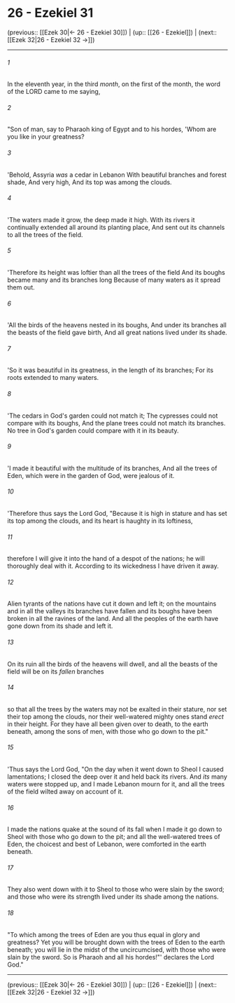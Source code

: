 # 26 - Ezekiel 31

(previous:: [[Ezek 30|← 26 - Ezekiel 30]]) | (up:: [[26 - Ezekiel]]) | (next:: [[Ezek 32|26 - Ezekiel 32 →]])

***


###### 1 
In the eleventh year, in the third _month_, on the first of the month, the word of the LORD came to me saying, 

###### 2 
"Son of man, say to Pharaoh king of Egypt and to his hordes, 'Whom are you like in your greatness? 

###### 3 
'Behold, Assyria _was_ a cedar in Lebanon With beautiful branches and forest shade, And very high, And its top was among the clouds. 

###### 4 
'The waters made it grow, the deep made it high. With its rivers it continually extended all around its planting place, And sent out its channels to all the trees of the field. 

###### 5 
'Therefore its height was loftier than all the trees of the field And its boughs became many and its branches long Because of many waters as it spread them out. 

###### 6 
'All the birds of the heavens nested in its boughs, And under its branches all the beasts of the field gave birth, And all great nations lived under its shade. 

###### 7 
'So it was beautiful in its greatness, in the length of its branches; For its roots extended to many waters. 

###### 8 
'The cedars in God's garden could not match it; The cypresses could not compare with its boughs, And the plane trees could not match its branches. No tree in God's garden could compare with it in its beauty. 

###### 9 
'I made it beautiful with the multitude of its branches, And all the trees of Eden, which were in the garden of God, were jealous of it. 

###### 10 
'Therefore thus says the Lord God, "Because it is high in stature and has set its top among the clouds, and its heart is haughty in its loftiness, 

###### 11 
therefore I will give it into the hand of a despot of the nations; he will thoroughly deal with it. According to its wickedness I have driven it away. 

###### 12 
Alien tyrants of the nations have cut it down and left it; on the mountains and in all the valleys its branches have fallen and its boughs have been broken in all the ravines of the land. And all the peoples of the earth have gone down from its shade and left it. 

###### 13 
On its ruin all the birds of the heavens will dwell, and all the beasts of the field will be on its _fallen_ branches 

###### 14 
so that all the trees by the waters may not be exalted in their stature, nor set their top among the clouds, nor their well-watered mighty ones stand _erect_ in their height. For they have all been given over to death, to the earth beneath, among the sons of men, with those who go down to the pit." 

###### 15 
'Thus says the Lord God, "On the day when it went down to Sheol I caused lamentations; I closed the deep over it and held back its rivers. And _its_ many waters were stopped up, and I made Lebanon mourn for it, and all the trees of the field wilted away on account of it. 

###### 16 
I made the nations quake at the sound of its fall when I made it go down to Sheol with those who go down to the pit; and all the well-watered trees of Eden, the choicest and best of Lebanon, were comforted in the earth beneath. 

###### 17 
They also went down with it to Sheol to those who were slain by the sword; and those who were its strength lived under its shade among the nations. 

###### 18 
"To which among the trees of Eden are you thus equal in glory and greatness? Yet you will be brought down with the trees of Eden to the earth beneath; you will lie in the midst of the uncircumcised, with those who were slain by the sword. So is Pharaoh and all his hordes!"' declares the Lord God."

***

(previous:: [[Ezek 30|← 26 - Ezekiel 30]]) | (up:: [[26 - Ezekiel]]) | (next:: [[Ezek 32|26 - Ezekiel 32 →]])

